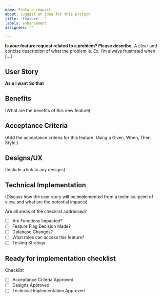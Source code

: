 ```yaml
---
name: Feature request
about: Suggest an idea for this project
title: 'Feature - '
labels: enhancement
assignees: ''

---
```


**Is your feature request related to a problem? Please describe.**
A clear and concise description of what the problem is. Ex. I'm always frustrated when [...]

## User Story

**As a**
**I want**
**So that**

## Benefits

(What are the benefits of this new feature)

## Acceptance Criteria

(Add the acceptance criteria for this feature. Using a Given, When, Then Style.)

## Designs/UX

(Include a link to any designs)

## Technical Implementation

(Discuss how the user story will be implemented from a technical point of view, and what are the potential impacts)

Are all areas of the checklist addressed?

- [ ] Are Functions Impacted?
- [ ] Feature Flag Decision Made?
- [ ] Database Changes?
- [ ] What roles can access this feature?
- [ ] Testing Strategy

## Ready for implementation checklist

Checklist

- [ ] Acceptance Criteria Approved
- [ ] Designs Approved
- [ ] Technical Implementation Approved
